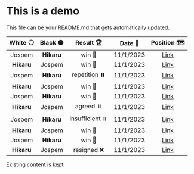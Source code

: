# This is a demo

This file can be your README.md that gets automatically updated.

<!--START_SECTION:chessStats-->
<!-- Automatically generated with https://github.com/Balastrong/chess-stats-action -->

| White ⚪ | Black ⚫ | Result 🏆 | Date 📅 | Position 🗺️ |
|:---:|:---:|:---:|:---:|:---:|
| Jospem | **Hikaru** | win 🥇 | 11/1/2023 | <a href="http://www.ee.unb.ca/cgi-bin/tervo/fen.pl?select=2Q2bk1/5p1p/8/2K3p1/2N2P2/5q2/2P4P/q7 w - -">Link</a> |
| **Hikaru** | Jospem | win 🥇 | 11/1/2023 | <a href="http://www.ee.unb.ca/cgi-bin/tervo/fen.pl?select=4b1k1/5P2/p5P1/1p2B1K1/8/P7/1P6/8 b - -">Link</a> |
| Jospem | **Hikaru** | repetition ⏸️ | 11/1/2023 | <a href="http://www.ee.unb.ca/cgi-bin/tervo/fen.pl?select=4k3/2p3r1/1p1b4/p2R3p/P1P5/1P5P/5BK1/8 w - -">Link</a> |
| **Hikaru** | Jospem | win 🥇 | 11/1/2023 | <a href="http://www.ee.unb.ca/cgi-bin/tervo/fen.pl?select=5r2/5P2/ppq1N1pk/2p4p/2P1R3/3P3P/1P3RK1/8 b - -">Link</a> |
| Jospem | **Hikaru** | win 🥇 | 11/1/2023 | <a href="http://www.ee.unb.ca/cgi-bin/tervo/fen.pl?select=8/8/5k2/1p2p1p1/1p1pP1P1/1PpP4/2P2K2/3r4 w - -">Link</a> |
| **Hikaru** | Jospem | agreed ⏸️ | 11/1/2023 | <a href="http://www.ee.unb.ca/cgi-bin/tervo/fen.pl?select=8/8/1p3p2/p2P1kp1/P1P5/1P6/5K2/8 b - -">Link</a> |
| Jospem | **Hikaru** | insufficient ⏸️ | 11/1/2023 | <a href="http://www.ee.unb.ca/cgi-bin/tervo/fen.pl?select=8/8/8/3k4/3n4/3K1N2/8/8 w - -">Link</a> |
| **Hikaru** | Jospem | win 🥇 | 11/1/2023 | <a href="http://www.ee.unb.ca/cgi-bin/tervo/fen.pl?select=rnbqk2r/pp1pppbp/5np1/2p5/2PP4/4PN2/PP3PPP/RNBQKB1R w KQkq -">Link</a> |
| Jospem | **Hikaru** | win 🥇 | 11/1/2023 | <a href="http://www.ee.unb.ca/cgi-bin/tervo/fen.pl?select=8/p4k2/1p3r1p/2b5/2P3PP/2Q5/P3r3/7K w - -">Link</a> |
| **Hikaru** | Jospem | resigned ❌ | 11/1/2023 | <a href="http://www.ee.unb.ca/cgi-bin/tervo/fen.pl?select=8/8/5b2/5p2/5P2/2k2K1p/8/4N3 w - -">Link</a> |

<!--END_SECTION:chessStats-->

Existing content is kept.
